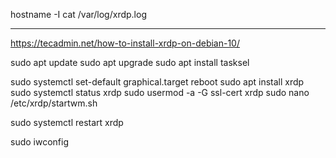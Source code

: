 hostname -I
cat /var/log/xrdp.log

---

https://tecadmin.net/how-to-install-xrdp-on-debian-10/

sudo apt update
sudo apt upgrade
sudo apt install tasksel
<!-- choose xfce -->
sudo systemctl set-default graphical.target
reboot
sudo apt install xrdp
sudo systemctl status xrdp
sudo usermod -a -G ssl-cert xrdp
sudo nano /etc/xrdp/startwm.sh 

<!-- Unset DBUS_SESSION_ADDRESS
Unset XDG_RUNTIME_DIR -->
sudo systemctl restart xrdp

sudo iwconfig
